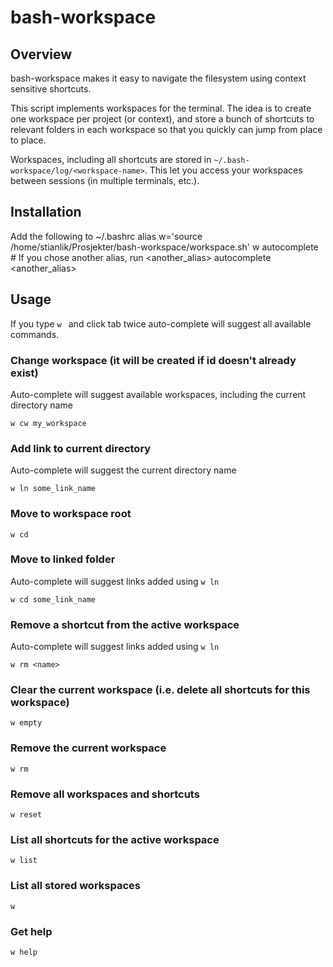 
bash-workspace
==============

Overview
--------

bash-workspace makes it easy to navigate the filesystem using context sensitive shortcuts.

This script implements workspaces for the terminal. The idea is to create one workspace per 
project (or context), and store a bunch of shortcuts to relevant folders in each workspace so 
that you quickly can jump from place to place.

Workspaces, including all shortcuts are stored in `~/.bash-workspace/log/<workspace-name>`.
This let you access your workspaces between sessions (in multiple terminals, etc.).

Installation
------------

Add the following to ~/.bashrc
    alias w='source /home/stianlik/Prosjekter/bash-workspace/workspace.sh'
    w autocomplete # If you chose another alias, run <another_alias> autocomplete <another_alias>

Usage
-----

If you type `w ` and click tab twice auto-complete will suggest all available commands.

### Change workspace (it will be created if id doesn't already exist)

Auto-complete will suggest available workspaces, including the 
current directory name

    w cw my_workspace

### Add link to current directory

Auto-complete will suggest the current directory name

    w ln some_link_name

### Move to workspace root

    w cd

### Move to linked folder

Auto-complete will suggest links added using `w ln`
    
    w cd some_link_name

### Remove a shortcut from the active workspace 

Auto-complete will suggest links added using `w ln`
    
    w rm <name>

### Clear the current workspace (i.e. delete all shortcuts for this workspace) 
    
    w empty

### Remove the current workspace 
    
    w rm

### Remove all workspaces and shortcuts 

    w reset

### List all shortcuts for the active workspace 

    w list

### List all stored workspaces 

    w

### Get help

    w help
